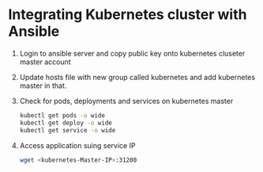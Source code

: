 # Integrating Kubernetes cluster with Ansible

1. Login to ansible server and copy public key onto kubernetes cluseter master account 

1. Update hosts file with new group called kubernetes and add kubernetes master in that. 

		
1.  Check for pods, deployments and services on kubernetes master
    ```sh 
    kubectl get pods -o wide 
    kubectl get deploy -o wide
    kubectl get service -o wide
    ```
	
1. Access application suing service IP
   ```sh
   wget <kubernetes-Master-IP>:31200
   ```
